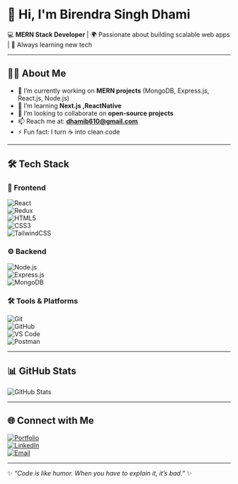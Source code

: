 # 👋 Hi, I'm Birendra Singh Dhami 

💻 **MERN Stack Developer** | 🌍 Passionate about building scalable web apps | 🚀 Always learning new tech  

---

## 🧑‍💻 About Me  
- 🔭 I’m currently working on **MERN projects** (MongoDB, Express.js, React.js, Node.js)  
- 🌱 I’m learning **Next.js ,ReactNative**  
- 👯 I’m looking to collaborate on **open-source projects**  
- 📫 Reach me at: **dhamib610@gmail.com**  
- ⚡ Fun fact: I turn ☕ into clean code  

---

## 🛠️ Tech Stack  

### 🚀 Frontend  
![React](https://img.shields.io/badge/-React-61DAFB?style=for-the-badge&logo=react&logoColor=000)  
![Redux](https://img.shields.io/badge/-Redux-764ABC?style=for-the-badge&logo=redux&logoColor=white)  
![HTML5](https://img.shields.io/badge/-HTML5-E34F26?style=for-the-badge&logo=html5&logoColor=white)  
![CSS3](https://img.shields.io/badge/-CSS3-1572B6?style=for-the-badge&logo=css3)  
![TailwindCSS](https://img.shields.io/badge/-TailwindCSS-38B2AC?style=for-the-badge&logo=tailwind-css&logoColor=white)  

### ⚙️ Backend  
![Node.js](https://img.shields.io/badge/-Node.js-339933?style=for-the-badge&logo=node.js&logoColor=white)  
![Express.js](https://img.shields.io/badge/-Express.js-000000?style=for-the-badge&logo=express&logoColor=white)  
![MongoDB](https://img.shields.io/badge/-MongoDB-47A248?style=for-the-badge&logo=mongodb&logoColor=white)  

### 🛠️ Tools & Platforms  
![Git](https://img.shields.io/badge/-Git-F05032?style=for-the-badge&logo=git&logoColor=white)  
![GitHub](https://img.shields.io/badge/-GitHub-181717?style=for-the-badge&logo=github)  
![VS Code](https://img.shields.io/badge/-VS%20Code-0078D4?style=for-the-badge&logo=visual-studio-code&logoColor=white)  
![Postman](https://img.shields.io/badge/-Postman-FF6C37?style=for-the-badge&logo=postman&logoColor=white)  

---

## 📊 GitHub Stats  

![GitHub Stats](https://github-readme-stats.vercel.app/api?username=yourusername&show_icons=true&theme=radical)  


---

## 🌐 Connect with Me  

[![Portfolio](https://img.shields.io/badge/-Portfolio-000?style=for-the-badge&logo=firefox&logoColor=white)](birendra-portfolio-one.vercel.app/)  
[![LinkedIn](https://img.shields.io/badge/-LinkedIn-0077B5?style=for-the-badge&logo=linkedin&logoColor=white)](https://www.linkedin.com/in/birendra-c-ingh-dhami-6264b7279/)  
[![Email](https://img.shields.io/badge/-Email-D14836?style=for-the-badge&logo=gmail&logoColor=white)](mailto:dhamib610@gmail.com)  

---
✨ _“Code is like humor. When you have to explain it, it’s bad.”_ ✨
